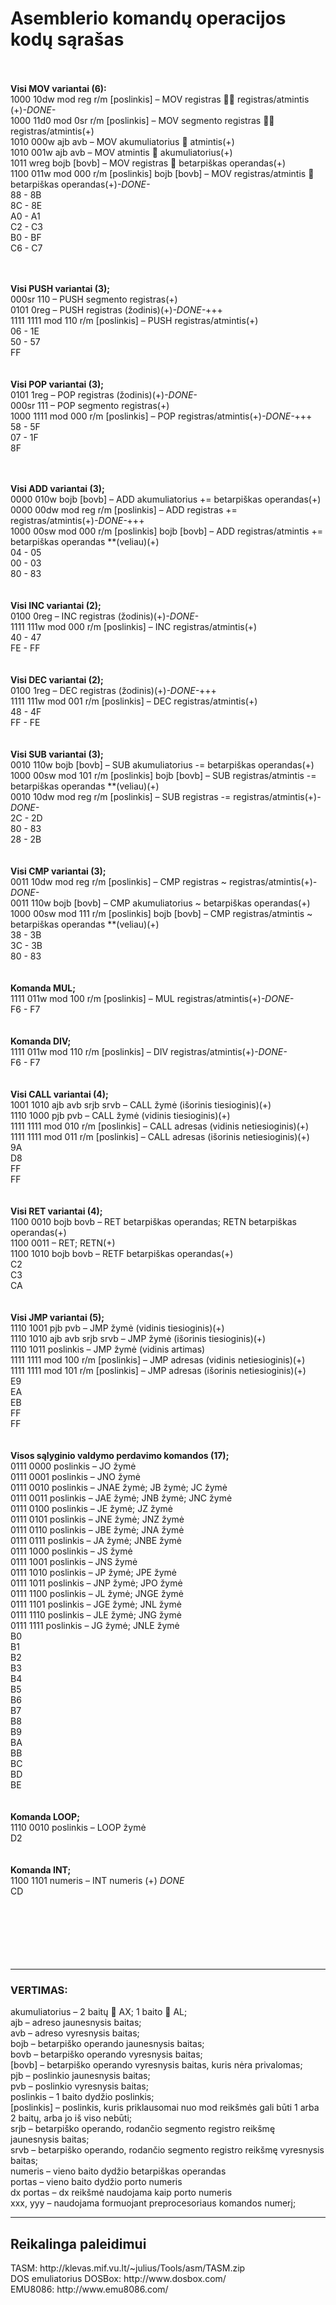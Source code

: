 <h1>Asemblerio komandų operacijos kodų sąrašas</h1>

</br></br>
<strong>Visi MOV variantai (6):</strong></br>
1000 10dw mod reg r/m [poslinkis] – MOV registras  registras/atmintis (+)*-DONE-*</br>
1000 11d0 mod 0sr r/m [poslinkis] – MOV segmento registras  registras/atmintis(+)</br> 
1010 000w ajb avb – MOV akumuliatorius  atmintis(+)</br>
1010 001w ajb avb – MOV atmintis  akumuliatorius(+)</br>
1011 wreg bojb [bovb] – MOV registras  betarpiškas operandas(+)</br>
1100 011w mod 000 r/m [poslinkis] bojb [bovb] – MOV registras/atmintis  betarpiškas operandas(+)*-DONE-*</br>
88 - 8B</br>8C - 8E </br>A0 - A1 </br>C2 - C3 </br>B0 - BF </br>C6 - C7</br>

</br></br>
<strong>Visi PUSH variantai (3);</strong></br>
000sr 110 – PUSH segmento registras(+)</br>
0101 0reg – PUSH registras (žodinis)(+)*-DONE-*+++</br>
1111 1111 mod 110 r/m [poslinkis] – PUSH registras/atmintis(+)</br>
06 - 1E</br>50 - 57 </br>FF </br>
</br></br>
<strong>Visi POP variantai (3);</strong></br>
0101 1reg – POP registras (žodinis)(+)*-DONE-*</br>
000sr 111 – POP segmento registras(+)</br>
1000 1111 mod 000 r/m [poslinkis] – POP registras/atmintis(+)*-DONE-*+++</br>
58 - 5F</br>07 - 1F</br>8F</br>

</br></br>
<strong>Visi ADD variantai (3);</strong></br>
0000 010w bojb [bovb] – ADD akumuliatorius += betarpiškas operandas(+)</br>
0000 00dw mod reg r/m [poslinkis] – ADD registras += registras/atmintis(+)*-DONE-*+++</br>
1000 00sw mod 000 r/m [poslinkis] bojb [bovb] – ADD registras/atmintis += betarpiškas operandas **(veliau)(+)</br> 
04 - 05</br>00 - 03</br>80 - 83</br>
</br></br>
<strong>Visi INC variantai (2);</strong></br>
0100 0reg – INC registras (žodinis)(+)*-DONE-*</br>
1111 111w mod 000 r/m [poslinkis] – INC registras/atmintis(+)</br>
40 - 47</br>FE - FF</br>
</br></br>
<strong>Visi DEC variantai (2);</strong></br>
0100 1reg – DEC registras (žodinis)(+)*-DONE-*+++</br>
1111 111w mod 001 r/m [poslinkis] – DEC registras/atmintis(+)</br>
48 - 4F</br>FF - FE</br>
</br></br>
<strong>Visi SUB variantai (3);</strong></br>
0010 110w bojb [bovb] – SUB akumuliatorius -= betarpiškas operandas(+)</br>
1000 00sw mod 101 r/m [poslinkis] bojb [bovb] – SUB registras/atmintis -= betarpiškas operandas **(veliau)(+)</br> 
0010 10dw mod reg r/m [poslinkis] – SUB registras -= registras/atmintis(+)*-DONE-*</br>
2C - 2D</br>80 - 83</br>28 - 2B</br>
</br></br>
<strong>Visi CMP variantai (3);</strong></br>
0011 10dw mod reg r/m [poslinkis] – CMP registras ~ registras/atmintis(+)*-DONE-*</br>
0011 110w bojb [bovb] – CMP akumuliatorius ~ betarpiškas operandas(+)</br>
1000 00sw mod 111 r/m [poslinkis] bojb [bovb] – CMP registras/atmintis ~ betarpiškas operandas **(veliau)(+)</br> 
38 - 3B</br>3C - 3B</br>80 - 83</br>
</br></br>
<strong>Komanda MUL;</strong></br>
1111 011w mod 100 r/m [poslinkis] – MUL registras/atmintis(+)*-DONE-*</br>
F6 - F7</br>
</br></br>
<strong>Komanda DIV;</strong></br>
1111 011w mod 110 r/m [poslinkis] – DIV registras/atmintis(+)*-DONE-*</br>
F6 - F7</br>
</br></br>
<strong>Visi CALL variantai (4);</strong></br>
1001 1010 ajb avb srjb srvb – CALL žymė (išorinis tiesioginis)(+)</br>
1110 1000 pjb pvb – CALL žymė (vidinis tiesioginis)(+)</br>
1111 1111 mod 010 r/m [poslinkis] – CALL adresas (vidinis netiesioginis)(+)</br>
1111 1111 mod 011 r/m [poslinkis] – CALL adresas (išorinis netiesioginis)(+)</br>
9A</br>D8</br>FF</br>FF</br>
</br></br>
<strong>Visi RET variantai (4);</strong></br>
1100 0010 bojb bovb – RET betarpiškas operandas; RETN betarpiškas operandas(+)</br>
1100 0011 – RET; RETN(+)</br>
1100 1010 bojb bovb – RETF betarpiškas operandas(+)</br>
C2</br>C3</br>CA</br>
</br></br>
<strong>Visi JMP variantai (5);</strong></br>
1110 1001 pjb pvb – JMP žymė (vidinis tiesioginis)(+)</br>
1110 1010 ajb avb srjb srvb – JMP žymė (išorinis tiesioginis)(+)</br>
1110 1011 poslinkis – JMP žymė (vidinis artimas)</br>
1111 1111 mod 100 r/m [poslinkis] – JMP adresas (vidinis netiesioginis)(+)</br>
1111 1111 mod 101 r/m [poslinkis] – JMP adresas (išorinis netiesioginis)(+)</br>
E9</br>EA</br>EB</br>FF</br>FF</br>
</br></br>
<strong>Visos sąlyginio valdymo perdavimo komandos (17);</strong></br>
0111 0000 poslinkis – JO žymė</br>
0111 0001 poslinkis – JNO žymė</br>
0111 0010 poslinkis – JNAE žymė; JB žymė; JC žymė</br>
0111 0011 poslinkis – JAE žymė; JNB žymė; JNC žymė</br>
0111 0100 poslinkis – JE žymė; JZ žymė</br>
0111 0101 poslinkis – JNE žymė; JNZ žymė</br>
0111 0110 poslinkis – JBE žymė; JNA žymė</br>
0111 0111 poslinkis – JA žymė; JNBE žymė</br>
0111 1000 poslinkis – JS žymė</br>
0111 1001 poslinkis – JNS žymė</br>
0111 1010 poslinkis – JP žymė; JPE žymė</br>
0111 1011 poslinkis – JNP žymė; JPO žymė</br>
0111 1100 poslinkis – JL žymė; JNGE žymė</br>
0111 1101 poslinkis – JGE žymė; JNL žymė</br>
0111 1110 poslinkis – JLE žymė; JNG žymė</br>
0111 1111 poslinkis – JG žymė; JNLE žymė</br>
B0</br>B1</br>B2</br>B3</br>B4</br>B5</br>B6</br>B7</br>B8</br>B9</br>BA</br>BB</br>BC</br>BD</br>BE</br>
</br></br>
<strong>Komanda LOOP;</strong></br>
1110 0010 poslinkis – LOOP žymė</br>
D2</br>
</br></br>
<strong>Komanda INT;</strong></br>
1100 1101 numeris – INT numeris (+)  *DONE*</br>
CD</br>
</br></br></br></br></br></br>
<hr>
<h3>VERTIMAS:</h3>
akumuliatorius – 2 baitų  AX; 1 baito  AL;</br>
ajb – adreso jaunesnysis baitas;</br>
avb – adreso vyresnysis baitas;</br>
bojb – betarpiško operando jaunesnysis baitas;</br>
bovb – betarpiško operando vyresnysis baitas;</br>
[bovb] – betarpiško operando vyresnysis baitas, kuris nėra privalomas;</br>
pjb – poslinkio jaunesnysis baitas;</br>
pvb – poslinkio vyresnysis baitas;</br>
poslinkis – 1 baito dydžio poslinkis;</br>
[poslinkis] – poslinkis, kuris priklausomai nuo mod reikšmės gali būti 1 arba 2 baitų, arba jo iš viso nebūti;</br>
srjb – betarpiško operando, rodančio segmento registro reikšmę jaunesnysis baitas;</br>
srvb – betarpiško operando, rodančio segmento registro reikšmę vyresnysis baitas;</br>
numeris – vieno baito dydžio betarpiškas operandas</br>
portas – vieno baito dydžio porto numeris</br>
dx portas – dx reikšmė naudojama kaip porto numeris</br>
xxx, yyy – naudojama formuojant preprocesoriaus komandos numerį;</br>

<hr>
<h2>Reikalinga paleidimui</h2>
TASM: http://klevas.mif.vu.lt/~julius/Tools/asm/TASM.zip<br>
DOS emuliatorius DOSBox: http://www.dosbox.com/<br>
EMU8086: http://www.emu8086.com/<br>
